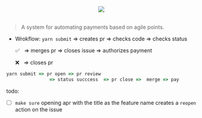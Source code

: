 <div align='center'> <img src='https://goo.gl/UxnfW1' /></div>
<br/>

> A system for automating payments based on agile points.

- Wrokflow: `yarn submit` ⇒ creates pr ⇒ checks code ⇒ checks status

    ✅ &nbsp; ⇒ merges pr ⇒  closes issue ⇒  authorizes payment

    ❌ &nbsp; ⇒ closes pr  



```js
yarn submit => pr open => pr review
                => status succcess  => pr close =>  merge => pay

```


todo:
- [ ] `make sure` opening apr with the title as the feature name creates a `reopen` action on the issue
